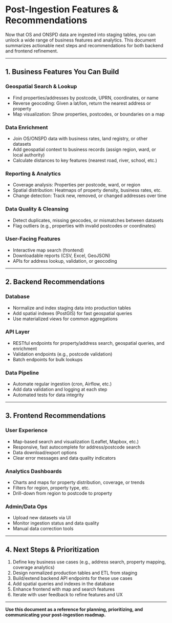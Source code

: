 # Post-Ingestion Features & Recommendations

Now that OS and ONSPD data are ingested into staging tables, you can unlock a wide range of business features and analytics. This document summarizes actionable next steps and recommendations for both backend and frontend refinement.

---

## 1. Business Features You Can Build

### Geospatial Search & Lookup
- Find properties/addresses by postcode, UPRN, coordinates, or name
- Reverse geocoding: Given a lat/lon, return the nearest address or property
- Map visualization: Show properties, postcodes, or boundaries on a map

### Data Enrichment
- Join OS/ONSPD data with business rates, land registry, or other datasets
- Add geospatial context to business records (assign region, ward, or local authority)
- Calculate distances to key features (nearest road, river, school, etc.)

### Reporting & Analytics
- Coverage analysis: Properties per postcode, ward, or region
- Spatial distribution: Heatmaps of property density, business rates, etc.
- Change detection: Track new, removed, or changed addresses over time

### Data Quality & Cleansing
- Detect duplicates, missing geocodes, or mismatches between datasets
- Flag outliers (e.g., properties with invalid postcodes or coordinates)

### User-Facing Features
- Interactive map search (frontend)
- Downloadable reports (CSV, Excel, GeoJSON)
- APIs for address lookup, validation, or geocoding

---

## 2. Backend Recommendations

### Database
- Normalize and index staging data into production tables
- Add spatial indexes (PostGIS) for fast geospatial queries
- Use materialized views for common aggregations

### API Layer
- RESTful endpoints for property/address search, geospatial queries, and enrichment
- Validation endpoints (e.g., postcode validation)
- Batch endpoints for bulk lookups

### Data Pipeline
- Automate regular ingestion (cron, Airflow, etc.)
- Add data validation and logging at each step
- Automated tests for data integrity

---

## 3. Frontend Recommendations

### User Experience
- Map-based search and visualization (Leaflet, Mapbox, etc.)
- Responsive, fast autocomplete for address/postcode search
- Data download/export options
- Clear error messages and data quality indicators

### Analytics Dashboards
- Charts and maps for property distribution, coverage, or trends
- Filters for region, property type, etc.
- Drill-down from region to postcode to property

### Admin/Data Ops
- Upload new datasets via UI
- Monitor ingestion status and data quality
- Manual data correction tools

---

## 4. Next Steps & Prioritization

1. Define key business use cases (e.g., address search, property mapping, coverage analytics)
2. Design normalized production tables and ETL from staging
3. Build/extend backend API endpoints for these use cases
4. Add spatial queries and indexes in the database
5. Enhance frontend with map and search features
6. Iterate with user feedback to refine features and UX

---

**Use this document as a reference for planning, prioritizing, and communicating your post-ingestion roadmap.** 